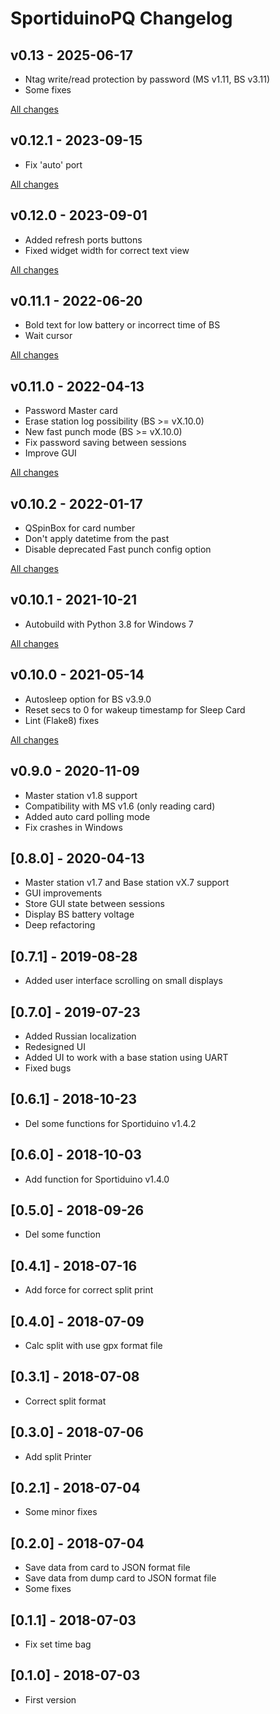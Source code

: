 # SportiduinoPQ Changelog

## v0.13 - 2025-06-17

- Ntag write/read protection by password (MS v1.11, BS v3.11)
- Some fixes

[All changes](https://github.com/sportiduino/sportiduinopq/compare/v0.12.1...v0.13)

## v0.12.1 - 2023-09-15

- Fix 'auto' port

[All changes](https://github.com/sportiduino/sportiduinopq/compare/v0.12.0...v0.12.1)

## v0.12.0 - 2023-09-01

- Added refresh ports buttons
- Fixed widget width for correct text view

[All changes](https://github.com/sportiduino/sportiduinopq/compare/v0.11.1...v0.12.0)

## v0.11.1 - 2022-06-20

- Bold text for low battery or incorrect time of BS
- Wait cursor

[All changes](https://github.com/sportiduino/sportiduinopq/compare/v0.11.0...v0.11.1)

## v0.11.0 - 2022-04-13

- Password Master card
- Erase station log possibility (BS >= vX.10.0)
- New fast punch mode (BS >= vX.10.0)
- Fix password saving between sessions
- Improve GUI

[All changes](https://github.com/sportiduino/sportiduinopq/compare/v0.10.2...v0.11.0)

## v0.10.2 - 2022-01-17

- QSpinBox for card number
- Don't apply datetime from the past
- Disable deprecated Fast punch config option

[All changes](https://github.com/sportiduino/sportiduinopq/compare/v0.10.1...v0.10.2)

## v0.10.1 - 2021-10-21

- Autobuild with Python 3.8 for Windows 7

[All changes](https://github.com/sportiduino/sportiduinopq/compare/v0.10.0...v0.10.1)

## v0.10.0 - 2021-05-14
- Autosleep option for BS v3.9.0
- Reset secs to 0 for wakeup timestamp for Sleep Card
- Lint (Flake8) fixes

[All changes](https://github.com/sportiduino/sportiduinopq/compare/v0.9.0...v0.10.0)

## v0.9.0 - 2020-11-09
- Master station v1.8 support
- Compatibility with MS v1.6 (only reading card)
- Added auto card polling mode
- Fix crashes in Windows

## [0.8.0] - 2020-04-13
- Master station v1.7 and Base station vX.7 support
- GUI improvements
- Store GUI state between sessions
- Display BS battery voltage
- Deep refactoring

## [0.7.1] - 2019-08-28
- Added user interface scrolling on small displays

## [0.7.0] - 2019-07-23
- Added Russian localization
- Redesigned UI
- Added UI to work with a base station using UART
- Fixed bugs

## [0.6.1] - 2018-10-23
- Del some functions for Sportiduino v1.4.2

## [0.6.0] - 2018-10-03
- Add function for Sportiduino v1.4.0

## [0.5.0] - 2018-09-26
- Del some function

## [0.4.1] - 2018-07-16
- Add force for correct split print

## [0.4.0] - 2018-07-09
- Calc split with use gpx format file

## [0.3.1] - 2018-07-08
- Correct split format

## [0.3.0] - 2018-07-06
- Add split Printer

## [0.2.1] - 2018-07-04
- Some minor fixes

## [0.2.0] - 2018-07-04
- Save data from card to JSON format file
- Save data from dump card to JSON format file
- Some fixes

## [0.1.1] - 2018-07-03
- Fix set time bag

## [0.1.0] - 2018-07-03
- First version

